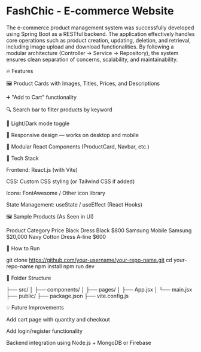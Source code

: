 # **FashChic - E-commerce Website**
The e-commerce product management system was successfully developed using Spring Boot as a RESTful backend. The application effectively handles core operations such as product creation, updating, deletion, and retrieval, including image upload and download functionalities. By following a modular architecture (Controller → Service → Repository), the system ensures clean separation of concerns, scalability, and maintainability.

🔥 Features

🖼 Product Cards with Images, Titles, Prices, and Descriptions

➕ "Add to Cart" functionality

🔍 Search bar to filter products by keyword

🌙 Light/Dark mode toggle

📱 Responsive design — works on desktop and mobile

🧩 Modular React Components (ProductCard, Navbar, etc.)

🧰 Tech Stack

Frontend: React.js (with Vite)

CSS: Custom CSS styling (or Tailwind CSS if added)

Icons: FontAwesome / Other icon library

State Management: useState / useEffect (React Hooks)

🖼 Sample Products (As Seen in UI)

Product Category Price Black Dress Black $800 Samsung Mobile Samsung $20,000 Navy Cotton Dress A-line $600

🚀 How to Run

git clone https://github.com/your-username/your-repo-name.git cd your-repo-name npm install npm run dev

📁 Folder Structure

├── src/ │ ├── components/ │ ├── pages/ │ ├── App.jsx │ └── main.jsx ├── public/ ├── package.json ├── vite.config.js

💡 Future Improvements

Add cart page with quantity and checkout

Add login/register functionality

Backend integration using Node.js + MongoDB or Firebase

